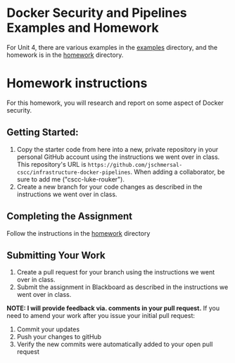# Docker Security and Pipelines Examples and Homework

For Unit 4, there are various examples in the [examples](examples/) directory, and the homework is in the [homework](homework/) directory.

# Homework instructions
For this homework, you will research and report on some aspect of Docker security.

## Getting Started:

1. Copy the starter code from here into a new, private repository in your personal GitHub account using the instructions we went over in class. This repository's URL is `https://github.com/jschmersal-cscc/infrastructure-docker-pipelines`.  When adding a collaborator, be sure to add me ("cscc-luke-rouker").
2. Create a new branch for your code changes as described in the instructions we went over in class.




## Completing the Assignment

Follow the instructions in the [homework](homework/) directory

## Submitting Your Work

1. Create a pull request for your branch using the instructions we went over in class.
1. Submit the assignment in Blackboard as described in the instructions we went over in class.

__NOTE: I will provide feedback via. comments in your pull request.__
If you need to amend your work after you issue your initial pull request:

1. Commit your updates
1. Push your changes to gitHub
1. Verify the new commits were automatically added to your open pull request


